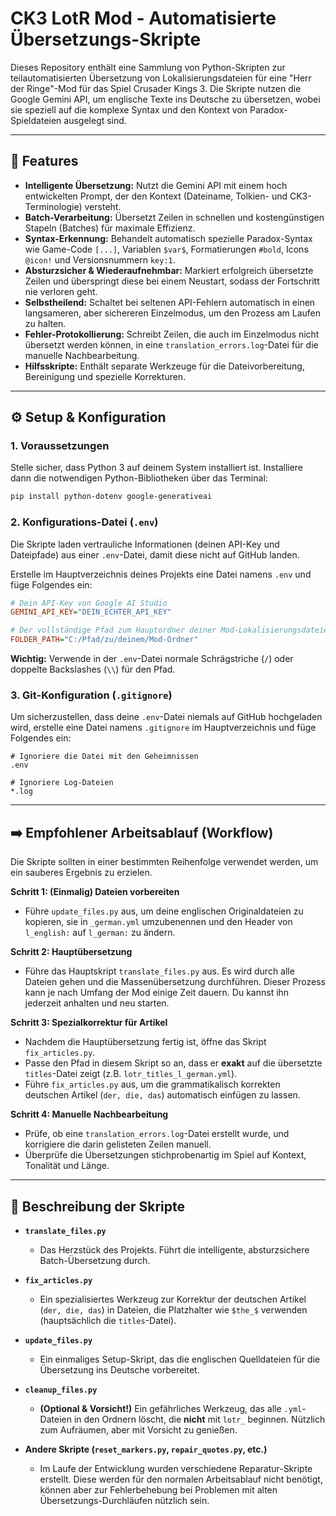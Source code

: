 # CK3 LotR Mod - Automatisierte Übersetzungs-Skripte

Dieses Repository enthält eine Sammlung von Python-Skripten zur teilautomatisierten Übersetzung von Lokalisierungsdateien für eine "Herr der Ringe"-Mod für das Spiel Crusader Kings 3. Die Skripte nutzen die Google Gemini API, um englische Texte ins Deutsche zu übersetzen, wobei sie speziell auf die komplexe Syntax und den Kontext von Paradox-Spieldateien ausgelegt sind.

-----

## 🚀 Features

  * **Intelligente Übersetzung:** Nutzt die Gemini API mit einem hoch entwickelten Prompt, der den Kontext (Dateiname, Tolkien- und CK3-Terminologie) versteht.
  * **Batch-Verarbeitung:** Übersetzt Zeilen in schnellen und kostengünstigen Stapeln (Batches) für maximale Effizienz.
  * **Syntax-Erkennung:** Behandelt automatisch spezielle Paradox-Syntax wie Game-Code `[...]`, Variablen `$var$`, Formatierungen `#bold`, Icons `@icon!` und Versionsnummern `key:1`.
  * **Absturzsicher & Wiederaufnehmbar:** Markiert erfolgreich übersetzte Zeilen und überspringt diese bei einem Neustart, sodass der Fortschritt nie verloren geht.
  * **Selbstheilend:** Schaltet bei seltenen API-Fehlern automatisch in einen langsameren, aber sichereren Einzelmodus, um den Prozess am Laufen zu halten.
  * **Fehler-Protokollierung:** Schreibt Zeilen, die auch im Einzelmodus nicht übersetzt werden können, in eine `translation_errors.log`-Datei für die manuelle Nachbearbeitung.
  * **Hilfsskripte:** Enthält separate Werkzeuge für die Dateivorbereitung, Bereinigung und spezielle Korrekturen.

-----

## ⚙️ Setup & Konfiguration

### 1\. Voraussetzungen

Stelle sicher, dass Python 3 auf deinem System installiert ist. Installiere dann die notwendigen Python-Bibliotheken über das Terminal:

```sh
pip install python-dotenv google-generativeai
```

### 2\. Konfigurations-Datei (`.env`)

Die Skripte laden vertrauliche Informationen (deinen API-Key und Dateipfade) aus einer `.env`-Datei, damit diese nicht auf GitHub landen.

Erstelle im Hauptverzeichnis deines Projekts eine Datei namens `.env` und füge Folgendes ein:

```ini
# Dein API-Key von Google AI Studio
GEMINI_API_KEY="DEIN_ECHTER_API_KEY"

# Der vollständige Pfad zum Hauptordner deiner Mod-Lokalisierungsdateien
FOLDER_PATH="C:/Pfad/zu/deinem/Mod-Ordner"
```

**Wichtig:** Verwende in der `.env`-Datei normale Schrägstriche (`/`) oder doppelte Backslashes (`\\`) für den Pfad.

### 3\. Git-Konfiguration (`.gitignore`)

Um sicherzustellen, dass deine `.env`-Datei niemals auf GitHub hochgeladen wird, erstelle eine Datei namens `.gitignore` im Hauptverzeichnis und füge Folgendes ein:

```
# Ignoriere die Datei mit den Geheimnissen
.env

# Ignoriere Log-Dateien
*.log
```

-----

## ➡️ Empfohlener Arbeitsablauf (Workflow)

Die Skripte sollten in einer bestimmten Reihenfolge verwendet werden, um ein sauberes Ergebnis zu erzielen.

**Schritt 1: (Einmalig) Dateien vorbereiten**

  * Führe `update_files.py` aus, um deine englischen Originaldateien zu kopieren, sie in `_german.yml` umzubenennen und den Header von `l_english:` auf `l_german:` zu ändern.

**Schritt 2: Hauptübersetzung**

  * Führe das Hauptskript `translate_files.py` aus. Es wird durch alle Dateien gehen und die Massenübersetzung durchführen. Dieser Prozess kann je nach Umfang der Mod einige Zeit dauern. Du kannst ihn jederzeit anhalten und neu starten.

**Schritt 3: Spezialkorrektur für Artikel**

  * Nachdem die Hauptübersetzung fertig ist, öffne das Skript `fix_articles.py`.
  * Passe den Pfad in diesem Skript so an, dass er **exakt** auf die übersetzte `titles`-Datei zeigt (z.B. `lotr_titles_l_german.yml`).
  * Führe `fix_articles.py` aus, um die grammatikalisch korrekten deutschen Artikel (`der, die, das`) automatisch einfügen zu lassen.

**Schritt 4: Manuelle Nachbearbeitung**

  * Prüfe, ob eine `translation_errors.log`-Datei erstellt wurde, und korrigiere die darin gelisteten Zeilen manuell.
  * Überprüfe die Übersetzungen stichprobenartig im Spiel auf Kontext, Tonalität und Länge.

-----

## 📜 Beschreibung der Skripte

  * **`translate_files.py`**

      * Das Herzstück des Projekts. Führt die intelligente, absturzsichere Batch-Übersetzung durch.

  * **`fix_articles.py`**

      * Ein spezialisiertes Werkzeug zur Korrektur der deutschen Artikel (`der, die, das`) in Dateien, die Platzhalter wie `$the_$` verwenden (hauptsächlich die `titles`-Datei).

  * **`update_files.py`**

      * Ein einmaliges Setup-Skript, das die englischen Quelldateien für die Übersetzung ins Deutsche vorbereitet.

  * **`cleanup_files.py`**

      * **(Optional & Vorsicht\!)** Ein gefährliches Werkzeug, das alle `.yml`-Dateien in den Ordnern löscht, die **nicht** mit `lotr_` beginnen. Nützlich zum Aufräumen, aber mit Vorsicht zu genießen.

  * **Andere Skripte (`reset_markers.py`, `repair_quotes.py`, etc.)**

      * Im Laufe der Entwicklung wurden verschiedene Reparatur-Skripte erstellt. Diese werden für den normalen Arbeitsablauf nicht benötigt, können aber zur Fehlerbehebung bei Problemen mit alten Übersetzungs-Durchläufen nützlich sein.
